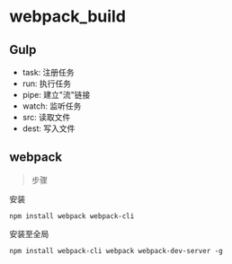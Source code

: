 # webpack_build

## Gulp

* task: 注册任务
* run: 执行任务
* pipe: 建立"流"链接
* watch: 监听任务
* src: 读取文件
* dest: 写入文件

## webpack

> 步骤

  安装

    npm install webpack webpack-cli

  安装至全局
  
    npm install webpack-cli webpack webpack-dev-server -g